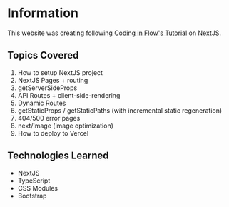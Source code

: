 # Information
This website was creating following [Coding in Flow's Tutorial](https://www.youtube.com/watch?v=e1EIwuO-Dlo&list=WL&index=52&t=6676s) on NextJS.
## Topics Covered
1. How to setup NextJS project
2. NextJS Pages + routing
3. getServerSideProps
4. API Routes + client-side-rendering
5. Dynamic Routes
6. getStaticProps / getStaticPaths (with incremental static regeneration)
7. 404/500 error pages
8. next/Image (image optimization)
9. How to deploy to Vercel
## Technologies Learned
* NextJS
* TypeScript
* CSS Modules
* Bootstrap
